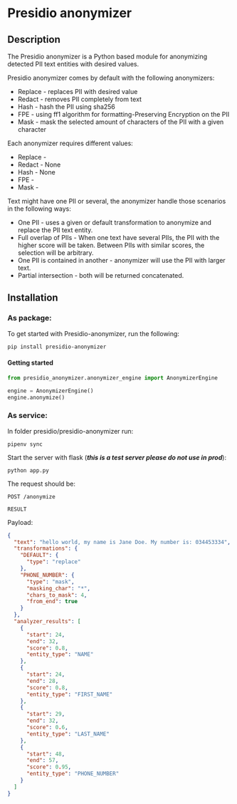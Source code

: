 # Presidio anonymizer

## Description

The Presidio anonymizer is a Python based module for anonymizing detected PII text
entities with desired values.

Presidio anonymizer comes by default with the following anonymizers:

- Replace - replaces PII with desired value
- Redact - removes PII completely from text
- Hash - hash the PII using sha256
- FPE - using ff1 algorithm for formatting-Preserving Encryption on the PII
- Mask - mask the selected amount of characters of the PII with a given character

[comment]: <shiranr> (#TODO need to fill this once the the functionality is done 2656 - 2659)
Each anonymizer requires different values:

- Replace -
- Redact - None
- Hash - None
- FPE -
- Mask -

Text might have one PII or several, the anonymizer handle those scenarios in the
following ways:

- One PII - uses a given or default transformation to anonymize and replace the PII text
  entity.
- Full overlap of PIIs - When one text have several PIIs, the PII with the higher score
  will be taken. Between PIIs with similar scores, the selection will be arbitrary.
- One PII is contained in another - anonymizer will use the PII with larger text.
- Partial intersection - both will be returned concatenated.

## Installation

### As package:

To get started with Presidio-anonymizer, run the following:

```sh
pip install presidio-anonymizer
```

#### Getting started

[comment]: <shiranr> (TODO need to add when task 2626 - documentation for anonymizer)

```python
from presidio_anonymizer.anonymizer_engine import AnonymizerEngine

engine = AnonymizerEngine()
engine.anonymize()
```

### As service:

In folder presidio/presidio-anonymizer run:

```
pipenv sync
```

Start the server with flask (***this is a test server please do not use in prod***):

```
python app.py
```

The request should be:

```
POST /anonymize
```

[comment]: <shiranr> (TODO add result example when anonymizer is ready 2626)

```
RESULT
```

Payload:

```json
{
  "text": "hello world, my name is Jane Doe. My number is: 034453334",
  "transformations": {
    "DEFAULT": {
      "type": "replace"
    },
    "PHONE_NUMBER": {
      "type": "mask",
      "masking_char": "*",
      "chars_to_mask": 4,
      "from_end": true
    }
  },
  "analyzer_results": [
    {
      "start": 24,
      "end": 32,
      "score": 0.8,
      "entity_type": "NAME"
    },
    {
      "start": 24,
      "end": 28,
      "score": 0.8,
      "entity_type": "FIRST_NAME"
    },
    {
      "start": 29,
      "end": 32,
      "score": 0.6,
      "entity_type": "LAST_NAME"
    },
    {
      "start": 48,
      "end": 57,
      "score": 0.95,
      "entity_type": "PHONE_NUMBER"
    }
  ]
}
```

